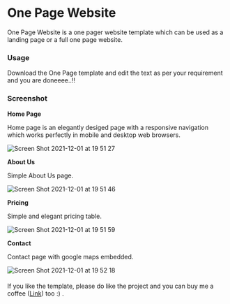 # One Page Website

One Page Website is a one pager website template which can be used as a landing page or a full one page website.

<h3>Usage</h3>

Download the One Page template and edit the text as per your requirement and you are doneeee..!!

<h3>Screenshot</h3>

**Home Page**

Home page is an elegantly desiged page with a responsive navigation which works perfectly in mobile and desktop web browsers.

![Screen Shot 2021-12-01 at 19 51 27](https://user-images.githubusercontent.com/26448060/144251289-af69574d-4d4d-443d-a878-c8b42b0260e6.png)

**About Us**

Simple About Us page.

![Screen Shot 2021-12-01 at 19 51 46](https://user-images.githubusercontent.com/26448060/144251317-1ef3805a-050f-48c3-a945-c5b9d7d23eef.png)

**Pricing**

Simple and elegant pricing table.

![Screen Shot 2021-12-01 at 19 51 59](https://user-images.githubusercontent.com/26448060/144251369-e072cff8-ac21-4fa5-9920-bae941c3b310.png)

**Contact**

Contact page with google maps embedded.

![Screen Shot 2021-12-01 at 19 52 18](https://user-images.githubusercontent.com/26448060/144251404-94718b01-3d92-4e65-897c-3cff3a58687d.png)

####

If you like the template, please do like the project and you can buy me a coffee (<a href="https://www.buymeacoffee.com/ankushminda" target="_blank">Link</a>) too :) .
